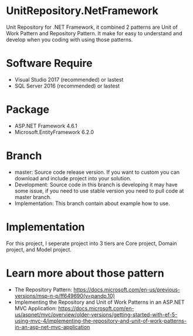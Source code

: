 # UnitRepository.NetFramework
Unit Repository for .NET Framework, it combined 2 patterns are Unit of Work Pattern and Repository Pattern.
It make for easy to understand and develop when you coding with using those patterns.

# Software Require
 - Visual Studio 2017 (recommended) or lastest
 - SQL Server 2016 (recommended) or lastest

# Package
 - ASP.NET Framework 4.6.1
 - Microsoft.EntityFramework 6.2.0
 
# Branch
 - master: Source code release version. If you want to custom you can download and include project into your solution.
 - Development: Source code in this branch is developing it may have some issue, if you need to use stable version you need to pull code at master branch.
 - Implementation: This branch contain about example how to use.

# Implementation
For this project, I seperate project into 3 tiers are Core project, Domain project, and Model project.
 
 
# Learn more about those pattern
 - The Repository Pattern: https://docs.microsoft.com/en-us/previous-versions/msp-n-p/ff649690(v=pandp.10)
 - Implementing the Repository and Unit of Work Patterns in an ASP.NET MVC Application: https://docs.microsoft.com/en-us/aspnet/mvc/overview/older-versions/getting-started-with-ef-5-using-mvc-4/implementing-the-repository-and-unit-of-work-patterns-in-an-asp-net-mvc-application
 

